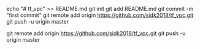 echo "# tf_vpc" >> README.md
git init
git add README.md
git commit -m "first commit"
git remote add origin https://github.com/sidk2018/tf_vpc.git
git push -u origin master

git remote add origin https://github.com/sidk2018/tf_vpc.git
git push -u origin master
